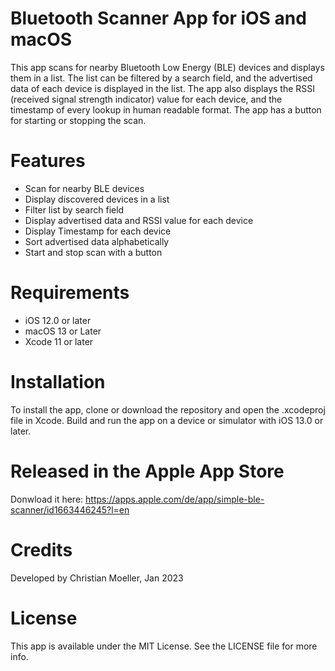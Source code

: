 # Bluetooth Scanner App for iOS and macOS

This app scans for nearby Bluetooth Low Energy (BLE) devices and displays them in a list. The list can be filtered by a search field, and the advertised data of each device is displayed in the list. The app also displays the RSSI (received signal strength indicator) value for each device, and the timestamp of every lookup in human readable format. The app has a button for starting or stopping the scan. 

# Features

- Scan for nearby BLE devices
- Display discovered devices in a list
- Filter list by search field
- Display advertised data and RSSI value for each device
- Display Timestamp for each device
- Sort advertised data alphabetically
- Start and stop scan with a button

# Requirements

- iOS 12.0 or later
- macOS 13 or Later
- Xcode 11 or later

# Installation

To install the app, clone or download the repository and open the .xcodeproj file in Xcode. Build and run the app on a device or simulator with iOS 13.0 or later.

# Released in the Apple App Store
Donwload it here:
https://apps.apple.com/de/app/simple-ble-scanner/id1663446245?l=en 

# Credits

Developed by Christian Moeller, Jan 2023

# License

This app is available under the MIT License. See the LICENSE file for more info.

